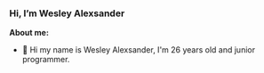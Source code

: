 <h3>Hi, I’m Wesley Alexsander</h3>

**About me:**

- 📌 Hi my name is Wesley Alexsander, I'm 26 years old and junior programmer.
